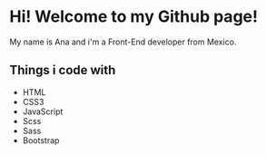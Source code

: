 # Hi! Welcome to my Github page!

My name is Ana and i'm a Front-End developer from Mexico. 

## Things i code with
- HTML
- CSS3
- JavaScript
- Scss
- Sass
- Bootstrap